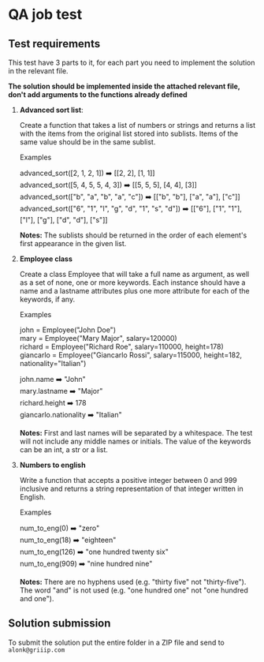 # QA job test

## Test requirements
This test have 3 parts to it, for each part you need to implement the solution 
in the relevant file. 

**The solution should be implemented inside the attached relevant file, don't add
arguments to the functions already defined**

1. **Advanced sort list**:

    Create a function that takes a list of numbers or strings and returns a list with the items from the original list
    stored into sublists. Items of the same value should be in the same sublist.
    
    Examples
    
    advanced_sort([2, 1, 2, 1]) :arrow_right: [[2, 2], [1, 1]]    
    advanced_sort([5, 4, 5, 5, 4, 3]) :arrow_right: [[5, 5, 5], [4, 4], [3]]    
    advanced_sort(["b", "a", "b", "a", "c"]) :arrow_right: [["b", "b"], ["a", "a"], ["c"]]    
    advanced_sort(["6", "1", "l", "g", "d", "1", "s", "d"]) :arrow_right: [["6"], ["1", "1"], ["l"], ["g"], ["d", "d"], ["s"]]
    
    **Notes:** The sublists should be returned in the order of each element's first appearance in the given list.
 
2. **Employee class**

    Create a class Employee that will take a full name as argument, as well as a set of none, one or more keywords.
    Each instance should have a name and a lastname attributes plus one more attribute for each of the keywords, if any.
    
    Examples
    
    john = Employee("John Doe")    
    mary = Employee("Mary Major", salary=120000)    
    richard = Employee("Richard Roe", salary=110000, height=178)    
    giancarlo = Employee("Giancarlo Rossi", salary=115000, height=182, nationality="Italian")
    
    john.name :arrow_right: "John"    
    mary.lastname :arrow_right: "Major"    
    richard.height :arrow_right: 178    
    giancarlo.nationality :arrow_right: "Italian"
    
    **Notes:** First and last names will be separated by a whitespace. The test will not include any middle names or initials.
    The value of the keywords can be an int, a str or a list.
    
3. **Numbers to english**

    Write a function that accepts a positive integer between 0 and 999 inclusive and returns a string representation
    of that integer written in English.
    
    Examples
    
    num_to_eng(0) :arrow_right: "zero"    
    num_to_eng(18) :arrow_right: "eighteen"    
    num_to_eng(126) :arrow_right: "one hundred twenty six"    
    num_to_eng(909) :arrow_right: "nine hundred nine"
    
    **Notes:** There are no hyphens used (e.g. "thirty five" not "thirty-five").
    The word "and" is not used (e.g. "one hundred one" not "one hundred and one").
    
## Solution submission
To submit the solution put the entire folder in a ZIP file and send to `alonk@griiip.com`